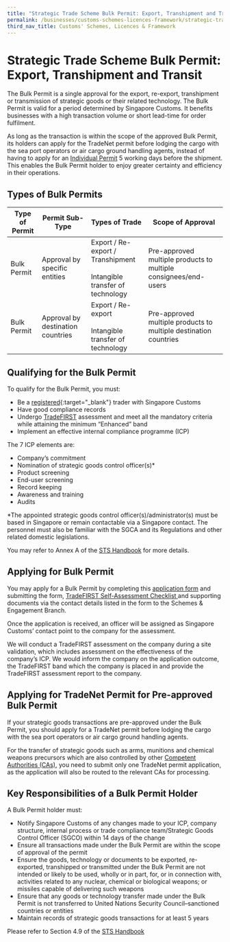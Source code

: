 ```yaml
---
title: "Strategic Trade Scheme Bulk Permit: Export, Transhipment and Transit"
permalink: /businesses/customs-schemes-licences-framework/strategic-trade-scheme/
third_nav_title: Customs' Schemes, Licences & Framework
---
```

# Strategic Trade Scheme Bulk Permit: Export, Transhipment and Transit

The Bulk Permit is a single approval for the export, re-export, transhipment or transmission of strategic goods or their related technology. The Bulk Permit is valid for a period determined by Singapore Customs. It benefits businesses with a high transaction volume or short lead-time for order fulfilment.

As long as the transaction is within the scope of the approved Bulk Permit, its holders can apply for the TradeNet permit before lodging the cargo with the sea port operators or air cargo ground handling agents, instead of having to apply for an  [Individual Permit](/businesses/strategic-goods-control/permit-and-registration-requirements/individual-permit-export-transhipment-and-transit) 5 working days before the shipment. This enables the Bulk Permit holder to enjoy greater certainty and efficiency in their operations.


## Types of Bulk Permits

| Type of Permit | Permit Sub-Type |Types of Trade| Scope of Approval |
|---|---|---|---|
| Bulk Permit | Approval by specific entities |  Export / Re-export / Transhipment <br><br> Intangible transfer of technology | Pre-approved multiple products to multiple consignees/end-users |
| Bulk Permit | Approval by destination countries |  Export / Re-export <br><br> Intangible transfer of technology | Pre-approved multiple products to multiple destination countries |

## Qualifying for the Bulk Permit

To qualify for the Bulk Permit, you must:

-   Be a  [registered](https://www.tradenet.gov.sg/TN41EFORM/tds/sp/splogin.do?action=init_acct){:target="_blank"} trader with Singapore Customs
-   Have good compliance records
-   Undergo  [TradeFIRST](/businesses/customs-schemes-licences-framework/trade-first) assessment and meet all the mandatory criteria while attaining the minimum “Enhanced” band
-   Implement an effective internal compliance programme (ICP)

The 7 ICP elements are:

-   Company’s commitment
-   Nomination of strategic goods control officer(s)*
-   Product screening
-   End-user screening
-   Record keeping
-   Awareness and training
-   Audits

*The appointed strategic goods control officer(s)/administrator(s) must be based in Singapore or remain contactable via a Singapore contact. The personnel must also be familiar with the SGCA and its Regulations and other related domestic legislations.

You may refer to Annex A of the  [STS Handbook](/files/businesses/SEB/STS%20Handbook%20-%20May%202022%20.pdf) for more details.

## Applying for Bulk Permit

You may apply for a Bulk Permit by completing this  [application form](https://go.gov.sg/stsbulkpermitapplication-form) and submitting the form, [TradeFIRST Self-Assessment Checklist ](https://go.gov.sg/tradefirstselfassessmentchecklist1dec2022) and supporting documents via the contact details listed in the form to the Schemes & Engagement Branch.

Once the application is received, an officer will be assigned as Singapore Customs’ contact point to the company for the assessment.

We will conduct a TradeFIRST assessment on the company during a site validation, which includes assessment on the effectiveness of the company’s ICP. We would inform the company on the application outcome, the TradeFIRST band which the company is placed in and provide the TradeFIRST assessment report to the company.

## Applying for TradeNet Permit for Pre-approved Bulk Permit

If your strategic goods transactions are pre-approved under the Bulk Permit, you should apply for a TradeNet permit before lodging the cargo with the sea port operators or air cargo ground handling agents.

For the transfer of strategic goods such as arms, munitions and chemical weapons precursors which are also controlled by other  [Competent Authorities (CAs)](/businesses/National-Single-Window/Overview/Competent-Authorities-Requirements), you need to submit only one TradeNet permit application, as the application will also be routed to the relevant CAs for processing.

## Key Responsibilities of a Bulk Permit Holder

A Bulk Permit holder must:

-   Notify Singapore Customs of any changes made to your ICP, company structure, internal process or trade compliance team/Strategic Goods Control Officer (SGCO) within 14 days of the change
-   Ensure all transactions made under the Bulk Permit are within the scope of approval of the permit
-   Ensure the goods, technology or documents to be exported, re-exported, transhipped or transmitted under the Bulk Permit are not intended or likely to be used, wholly or in part, for, or in connection with, activities related to any nuclear, chemical or biological weapons; or missiles capable of delivering such weapons
-   Ensure that any goods or technology transfer made under the Bulk Permit is not transferred to United Nations Security Council–sanctioned countries or entities
-   Maintain records of strategic goods transactions for at least 5 years

Please refer to Section 4.9 of the [STS Handbook](/files/businesses/SEB/STS%20Handbook%20-%20May%202022%20.pdf)